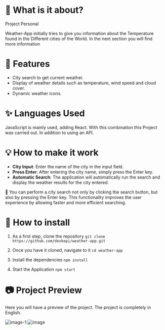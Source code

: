 # 🎇 What is it about?
Project Personal

Weather-App initially tries to give you information about the Temperature found in the Different cities of the World. In the next section you will find more information

# 📌 Features
- City search to get current weather.
- Display of weather details such as temperature, wind speed and cloud cover.
- Dynamic weather icons.

# ✨ Languages ​​Used
JavaScript is mainly used, adding React. With this combination this Project was carried out. In addition to using an API.

# 💡 How to make it work
- **City Input**: Enter the name of the city in the input field.
- **Press Enter**: After entering the city name, simply press the Enter key.
- **Automatic Search**: The application will automatically run the search and display the weather results for the city entered.

🎈 You can perform a city search not only by clicking the search button, but also by pressing the Enter key. This functionality improves the user experience by allowing faster and more efficient searching.

# 📕 How to install
1. As a first step, clone the repository ```git clone https://github.com/devkopi/weather-app.git ```

2. Once you have it cloned, navigate to it ```cd weather-app```

3. Install the dependencies ```npm install```

4. Start the Application ```npm start```

# 📷 Project Preview

Here you will have a preview of the project. The project is completely in English.

![image-1](https://github.com/devkopi/Weather-App/assets/134861034/619f5e5d-3491-4307-b70c-da58beb9a936)
![image](https://github.com/devkopi/Weather-App/assets/134861034/86c3ba4e-5e25-4867-ad0c-65f053dbe153)

